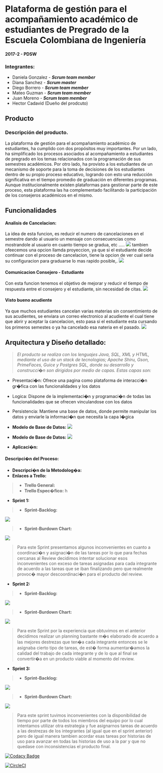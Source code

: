 # Plataforma de gestión para el acompañamiento académico de estudiantes de Pregrado de la Escuela Colombiana de Ingeniería

#### 2017-2 - PDSW

### Integrantes:

- Daniela Gonzalez - ***Scrum team member***
- Diana Sanchez - ***Scrum master***
- Diego Borrero - ***Scrum team member***
- Mateo Guzman - ***Scrum team member***
- Juan Moreno - ***Scrum team member***
- Hector Cadavid (Dueño del prodcuto)

## Producto

### Descripción del producto.
La plataforma de gestión para el acompañamiento académico de estudiantes, ha cumplido con dos propósitos muy importantes. Por un lado, ha simplificado los procesos asociados al acompañamiento a estudiantes de pregrado en los temas relacionados con la programación de sus semestres académicos. Por otro lado, ha provisto a los estudiantes de un mecanismo de soporte para la toma de decisiones de los estudiantes dentro de su propio proceso educativo, logrando con esto una reducción significativa en el tiempo promedio de graduación en diferentes programas. Aunque institucionalmente existen plataformas para gestionar parte de este proceso, esta plataforma las ha complementado facilitando la participación de los consejeros académicos en el mismo.
## Funcionalidades
#### Analisis de Cancelacion:
La idea de esta funcion, es reducir el numero de cancelaciones en el semestre dando al usuario un mensaje con consecuencias como mostrandole al usuario en cuanto tiempo se gradua, etc .....
![](img/impacto.PNG)
tambien ofeecemos una opcion llamda proyeccion, ya que si el estudiante decide continuar con el proceso de cancelacion, tiene la opcion de ver cual seria su configuracion para graduarse lo mas rapido posible,.
![](img/proyeccion.PNG)
#### Comunicacion Consejero - Estudiante
Con esta funcion tenemos el objetivo de mejorar y reducir el tiempo de respuesta entre el consejero y el estudiante, sin necesidad de citas.
![](img/Comunicacion.PNG)
#### Visto bueno acudiente 
Ya que muchos estudiantes cancelan varias materias sin consentimiento de sus acudientes, se enviara un correo electronico al acudiente el cual tiene que abrir y aceptar la cancelacion, esto pasa si el estudiante esta cursando los primeros semestes o ya ha cancelado esa nateria en el pasado.
![](img/pagAcudiente.PNG)
## Arquitectura y Diseño detallado:
> *El producto se realiza con los lenguajes Java, SQL, XML y HTML, mediante el uso de un stack de tecnologias; Apache Shiru, Gson, PrimeFaces, Guice y Postgres SQL, donde su desarrollo y construcci�n son dirigidos por medio de capas. Estas capas son:*
>
 - Presentaci�n: Ofrece una pagina como plataforma de interacci�n gr�fica con las funcionalidades y los datos
 - Logica: Dispone de la implementaci�n y programaci�n de todas las funcionalidades que se ofrecen vinculandose con los datos
 - Persistencia: Mantiene una base de datos, donde permite manipular los datos y enviarle la informaci�n que necesita la capa l�gica

- **Modelo de Base de Datos:**
![](img/BaseDeDatos.PNG)
- **Modelo de Base de Datos:**
![](img/DiagramaDeClases.PNG)
- **Aplicaci�n:**

#### **Descripci�n del Proceso:**
- **Descripci�n de la Metodolog�a:**
- **Enlaces a Trello:**
> - **Trello General:** 
> - **Trello Espec�fico:** h
- **Sprint 1:**
> - **Sprint-Backlog:**

![](sprint1-backlog.PNG)

> - **Sprint-Burdown Chart:**

![](sprint1-burdownchart.PNG)

> Para este Sprint presentamos algunos inconvenientes en cuanto a coordinaci�n y asignaci�n de las tareas por lo que para fechas cercanas al Review  decidimos intentar solucionar esos inconvenientes con exceso de tareas asignadas para cada integrante de acuerdo a las tareas que se iban finalizando pero que realmente provoc� mayor descoordinaci�n para el producto del review.

- **Sprint 2:**
> - **Sprint-Backlog:**

![](sprint2-backlog.PNG)

> - **Sprint-Burdown Chart:**

![](sprint2-burdownchart.PNG)

> Para este Sprint por la experiencia que obtuvimos en el anterior decidimos realizar un planning bastante m�s elaborado de acuerdo a las mejores destrezas que ten�a cada integrante entonces se le asignaba cierto tipo de tareas, de est� forma aumentar�amos la calidad del trabajo de cada integrante y de lo que al final se convertir�a en un producto viable al momento del review.

- **Sprint 3:**
> - **Sprint-Backlog:**

![](sprint3-backlog.PNG)

> - **Sprint-Burdown Chart:**

![](sprint3-burdownchart.PNG)

> Para este sprint tuvimos inconvenientes con la disponibilidad de tiempo por parte de todos los miembros del equipo por lo cual intentamos utilizar otra estrategia y fue asignarnos tareas de acuerdo a las destrezas de los integrantes (al igual que en el sprint anterior) pero de igual manera tambien acordar esas tareas por historias de uso para avanzar en todas las historias de uso a la par y que no quedase con inconsistencias el producto final.





[![Codacy Badge](https://api.codacy.com/project/badge/Grade/3a968b35790d4a0aa22b46c354dcc184)](https://www.codacy.com/app/Blackphantom96/Proyecto?utm_source=github.com&amp;utm_medium=referral&amp;utm_content=Proyecto-PDSW/Proyecto&amp;utm_campaign=Badge_Grade)

[![CircleCI](https://circleci.com/gh/Proyecto-PDSW/Proyecto.svg?style=svg)](https://circleci.com/gh/Proyecto-PDSW/Proyecto)


